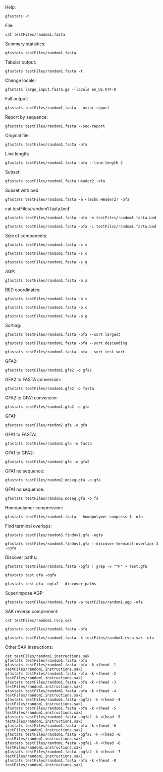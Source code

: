 Help:
```
gfastats -h
```
File:
```
cat testFiles/random1.fasta
```
Summary statistics:
```
gfastats testFiles/random1.fasta
```
Tabular output:
```
gfastats testFiles/random1.fasta -t
```
Change locale:
```
gfastats large_input.fasta.gz --locale en_US.UTF-8
```
Full output:
```
gfastats testFiles/random1.fasta --nstar-report
```
Report by sequence:
```
gfastats testFiles/random1.fasta --seq-report
```
Original file:
```
gfastats testFiles/random1.fasta -ofa
```
Line length:
```
gfastats testFiles/random1.fasta -ofa --line-length 2
```
Subset:
```
gfastats testFiles/random1.fasta Header2 -ofa
```
Subset with bed:
```
gfastats testFiles/random1.fasta -e <(echo Header2) -ofa
```
cat testFiles/random1.fasta.bed`
```
gfastats testFiles/random1.fasta -ofa -e testFiles/random1.fasta.bed
```
```
gfastats testFiles/random1.fasta -ofa -i testFiles/random1.fasta.bed
```
Size of components:
```
gfastats testFiles/random1.fasta -s s
```
```
gfastats testFiles/random1.fasta -s c
```
```
gfastats testFiles/random1.fasta -s g
```
AGP:
```
gfastats testFiles/random1.fasta -b a
```
BED coordinates:
```
gfastats testFiles/random1.fasta -b s
```
```
gfastats testFiles/random1.fasta -b c
```
```
gfastats testFiles/random1.fasta -b g
```
Sorting:
```
gfastats testFiles/random1.fasta -ofa --sort largest
```
```
gfastats testFiles/random1.fasta -ofa --sort descending
```
```
gfastats testFiles/random1.fasta -ofa --sort test.sort
```
GFA2:
```
gfastats testFiles/random1.gfa2 -o gfa2
```
GFA2 to FASTA conversion:
```
gfastats testFiles/random1.gfa2 -o fasta
```
GFA2 to GFA1 conversion:
```
gfastats testFiles/random1.gfa2 -o gfa
```
GFA1:
```
gfastats testFiles/random2.gfa -o gfa
```
GFA1 to FASTA:
```
gfastats testFiles/random2.gfa -o fasta
```
GFA1 to GFA2:
```
gfastats testFiles/random2.gfa -o gfa2
```
GFA1 no sequence:
```
gfastats testFiles/random2.noseq.gfa -o gfa
```
GFA1 no sequence:
```
gfastats testFiles/random2.noseq.gfa -o fa
```
Homopolymer compression:
```
gfastats testFiles/random1.fasta --homopolymer-compress 1 -ofa
```
Find terminal overlaps:
```
gfastats testFiles/random5.findovl.gfa -ogfa
```
```
gfastats testFiles/random5.findovl.gfa --discover-terminal-overlaps 3 -ogfa
```
Discover paths:
```
gfastats testFiles/random1.fasta -ogfa | grep -v "^P" > test.gfa
```
```
gfastats test.gfa -ogfa
```
```
gfastats test.gfa -ogfa2 --discover-paths
```
Superimpose AGP:
```
gfastats testFiles/random1.fasta -a testFiles/random1.agp -ofa
```
SAK reverse complement:
```
cat testFiles/random1.rvcp.sak
```
```
gfastats testFiles/random1.fasta -ofa
```
```
gfastats testFiles/random1.fasta -k testFiles/random1.rvcp.sak -ofa
```
Other SAK instructions:
```
cat testFiles/random1.instructions.sak
gfastats testFiles/random1.fasta -ofa
gfastats testFiles/random1.fasta -ofa -k <(head -1 testFiles/random1.instructions.sak)
gfastats testFiles/random1.fasta -ofa -k <(head -2 testFiles/random1.instructions.sak)
gfastats testFiles/random1.fasta -ofa -k <(head -3 testFiles/random1.instructions.sak)
gfastats testFiles/random1.fasta -ofa -k <(head -4 testFiles/random1.instructions.sak)
gfastats testFiles/random1.fasta -ogfa2 -k <(head -4 testFiles/random1.instructions.sak)
gfastats testFiles/random1.fasta -ofa -k <(head -5 testFiles/random1.instructions.sak)
gfastats testFiles/random1.fasta -ogfa2 -k <(head -5 testFiles/random1.instructions.sak)
gfastats testFiles/random1.fasta -ofa -k <(head -6 testFiles/random1.instructions.sak)
gfastats testFiles/random1.fasta -ogfa2 -k <(head -6 testFiles/random1.instructions.sak)
gfastats testFiles/random1.fasta -ogfa2 -k <(head -6 testFiles/random1.instructions.sak)
gfastats testFiles/random1.fasta -ogfa2 -k <(head -7 testFiles/random1.instructions.sak)
gfastats testFiles/random1.fasta -ofa -k <(head -8 testFiles/random1.instructions.sak)
```
